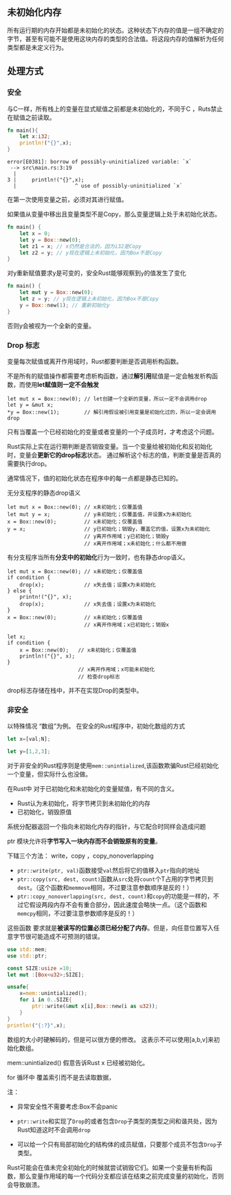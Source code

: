 ## 未初始化内存

所有运行期的内存开始都是未初始化的状态。这种状态下内存的值是一组不确定的字节，甚至有可能不是使用这块内存的类型的合法值。将这段内存的值解析为任何类型都是未定义行为。

## 处理方式

### 安全

与C一样，所有栈上的变量在显式赋值之前都是未初始化的，不同于C ，Ruts禁止在赋值之前读取。

```rust
fn main(){
	let x:i32;
    println!("{}",x);
}
```

```
error[E0381]: borrow of possibly-uninitialized variable: `x`
 --> src\main.rs:3:19
  |
3 |     println!("{}",x);
  |                   ^ use of possibly-uninitialized `x`
```

在第一次使用变量之前，必须对其进行赋值。

如果值从变量中移出且变量类型不是Copy，那么变量逻辑上处于未初始化状态。

```rust
fn main() {
    let x = 0;
    let y = Box::new(0);
    let z1 = x; // x仍然是合法的，因为i32是Copy
    let z2 = y; // y现在逻辑上未初始化，因为Box不是Copy
}
```

对y重新赋值要求y是可变的，安全Rust能够观察到`y`的值发生了变化

```rust
fn main() {
    let mut y = Box::new(0);
    let z = y; // y现在逻辑上未初始化，因为Box不是Copy
    y = Box::new(1); // 重新初始化y
}
```

否则y会被视为一个全新的变量。

### Drop 标志

变量每次赋值或离开作用域时，Rust都要判断是否调用析构函数。

不是所有的赋值操作都需要考虑析构函数，通过**解引用**赋值是一定会触发析构函数，而使用**let赋值则一定不会触发**

```
let mut x = Box::new(0); // let创建一个全新的变量，所以一定不会调用drop
let y = &mut x;
*y = Box::new(1);        // 解引用假设被引用变量是初始化过的，所以一定会调用drop
```

只有当覆盖一个已经初始化的变量或者变量的一个子成员时，才考虑这个问题。

Rust实际上实在运行期判断是否销毁变量。当一个变量给被初始化和反初始化时，变量会**更新它的drop标志**状态。 通过解析这个标志的值，判断变量是否真的需要执行drop。

通常情况下，值的初始化状态在程序中的每一点都是静态已知的。

无分支程序的静态drop语义

```
let mut x = Box::new(0); // x未初始化；仅覆盖值
let mut y = x;           // y未初始化；仅覆盖值，并设置x为未初始化
x = Box::new(0);         // x未初始化；仅覆盖值
y = x;                   // y已初始化；销毁y，覆盖它的值，设置x为未初始化
                         // y离开作用域；y已初始化；销毁y
                         // x离开作用域；x未初始化；什么都不用做
```



有分支程序当所有**分支中的初始化**行为一致时，也有静态drop语义。

```
let mut x = Box::new(0); // x未初始化；仅覆盖值
if condition {
    drop(x);             // x失去值；设置x为未初始化
} else {
    printn!("{}", x);
    drop(x);             // x失去值；设置x为未初始化
}
x = Box::new(0);         // x未初始化；仅覆盖值
                         // x离开作用域；x已初始化；销毁x
```



```
let x;
if condition {
    x = Box::new(0);   // x未初始化；仅覆盖值
    println!("{}", x);
}
                       // x离开作用域；x可能未初始化
                       // 检查drop标志
```



drop标志存储在栈中，并不在实现Drop的类型中。

### 非安全

以特殊情况 “数组”为例。 在安全的Rust程序中，初始化数组的方式

```rust
let x=[val;N];

let y=[1,2,3];
```

对于非安全的Rust程序则是使用`mem::unintialized`,该函数欺骗Rust已经初始化一个变量，但实际什么也没做。

在Rust中 对于已初始化和未初始化的变量赋值，有不同的含义。

- Rust认为未初始化，将字节拷贝到未初始化的内存
- 已初始化，销毁原值

系统分配器返回一个指向未初始化内存的指针，与它配合时同样会造成问题

ptr 模块允许将**字节写入一块内存而不会销毁原有的变量**。

下辖三个方法： write，copy ，copy_nonoverlapping

- `ptr::write(ptr, val)`函数接受`val`然后将它的值移入`ptr`指向的地址
- `ptr::copy(src, dest, count)`函数从`src`处将`count`个T占用的字节拷贝到`dest`。（这个函数和`memmove`相同，不过要注意参数顺序是反的！）
- `ptr::copy_nonoverlapping(src, dest, count)`和`copy`的功能是一样的，不过它假设两段内存不会有重合部分，因此速度会略快一点。（这个函数和`memcpy`相同，不过要注意参数顺序是反的！）

这些函数 要求就是**被读写的位置必须已经分配了内存**。但是，向任意位置写入任意字节很可能造成不可预测的错误。

```rust
use std::mem;
use std::ptr;

const SIZE:usize =10;
let mut :[Box<u32>;SIZE];

unsafe{
    x=mem::unintialized();
    for i in 0..SIZE{
		ptr::write(&mut x[i],Box::new(i as u32));        
    }
}
println!("{:?}",x);
```

数组的大小时硬解码的，但是可以很方便的修改。 这表示不可以使用[a,b,v]来初始化数组。

mem::unintialized()  假意告诉Rust x 已经被初始化。

for 循环中 覆盖索引而不是去读取数据，

注：

-  异常安全性不需要考虑:Box不会panic

- `ptr::write`和实现了`Drop`的或者包含`Drop`子类型的类型之间和谐共处，因为Rust知道这时不会调用`drop`
- 可以给一个只有局部初始化的结构体的成员赋值，只要那个成员不包含`Drop`子类型。

Rust可能会在值未完全初始化的时候就尝试销毁它们。如果一个变量有析构函数，那么变量作用域的每一个代码分支都应该在结束之前完成变量的初始化，否则会导致崩溃。
